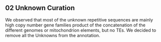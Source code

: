## 02 Unknown Curation

We observed that most of the unknown repetitive sequences are mainly high copy
number gene families product of the concatenation of the different genomes or
mitochondrion elements, but no TEs. We decided to remove all the  Unknowns from
the annotation.
